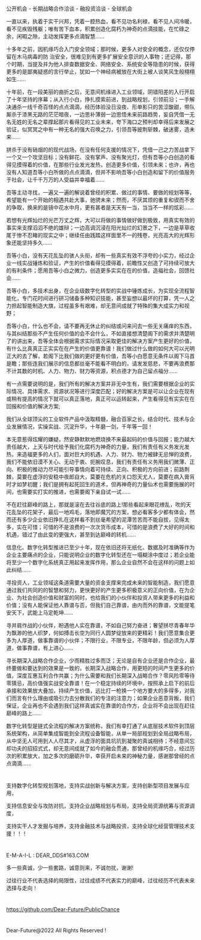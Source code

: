 #
公开机会 - 长期战略合作洽谈 - 融投资洽谈 - 全球机会

一直以来，执着于实干兴邦，凭着一腔热血，看不见功名利禄，看不见人间冷暖，看不见疾毁残躯；唯有苦下血本，积累创造化腐朽为神奇的点滴技能，在忙碌之余，闲暇之隙，主动发挥更多点滴智慧......

十多年之前，因机缘巧合入门安全领域；那时候，更多人对安全的概念，还仅仅停留在木马病毒的防 治安全，很难见到有更多扩展安全意识的人事物；还记得，那个时期，当提及并为他人排查数据安全、网络安全、系统安全等隐患的时候，获得更多的是鄙夷疑惑的言行举止，犹如一个神经病被放在大街上被人谈笑风生般栩栩如生......

十年前，在一段美丽的曲折之后，无意间机缘进入工业领域，阴错阳差的入行开启了十年坚持的序幕；从入行小白，挣扎摸索前进，到战略规划，引领前沿；一手解决通杀一线千奇百怪的点点滴滴，经历体验没日没夜、形单影只的苦涩酸甜，带队厮杀于漆黑无路的茫茫暗夜，一边思补薄弱一边思悟未来前路趋势，妄自凭借一无名无姓的无名之辈撑起那片看得见的工业未来，夸下海口之预判却幸得后来发展之验证，似冥冥之中有一种无名的强大召唤之力，引领吾等披荆斩棘，破迷雾，造未来......

拼杀于没有硝烟的的现代战场，在没有任何支援的情况下，凭借一己之力苦战拿下一个又一个攻坚目标；没有鲜花、没有掌声、没有聚光灯，但有吾等小白创造的看得见摸得着的价值，在那些行业发光发热，创造更多价值，引领未来；也许，再也没有人知道吾等小白所做的点点滴滴，但并不影响吾等小白创造和留下的价值服务于社会，让千千万万的人受益并幸福着......


吾等主动寻找，一遍又一遍的解说着曾经的积累、做过的事情、要做的规划等等，希望能有一个开始的相遇共赴大事，驰骋未来；然而，不厌其烦的重复和锲而不舍的争取，换来的是镜中花水中月，更有甚者是天天有一当，当当不一样的炫彩......

若想有光辉灿烂的光芒万丈之辉，大可以将做的事情做好做到极致，用真实有效的事实来支撑滔滔不绝的雄辩；一边高调沉浸在阳光灿烂的幻景之下，一边是草草收尾于惨不忍睹的现实之中；继续任由践踏这样面里不一的残卷，光亮高大的光辉形象还能坚持多久......

吾等小白，没有天花乱坠的骇人头衔，却有一些真实有效不浮夸的小实力，经过企业一线实战锤炼和验证，产生的价值看得见摸得着，前瞻性又创造了可持续可放大的有利条件；愿用吾等小白之微力，创造更多实实在在的价值，造福社会，回馈社会......

吾等小白，多技术出身，在企业级数字化转型的实战中锤炼成长，为实现全流程智能化，专门花时间进行研习储备多种知识技能，甚至妄想以最坏的打算，凭一人之力担起智能制造大旗，过程虽多有艰难，却无意间成就了特殊的集大成实力和视野；

吾等小白，什么也不会，请不要再无休止的纠结或问来问去一些无关痛痒的东西，与其纠结那些不产生任何价值的会不会什么，不如直接想清楚阁下的需求并清楚明了的讲出来，吾等全体会根据需求实际情况采取更佳的解决方案产生更好的价值，有什么比真真正正实实在在产生的价值更靠谱！我们做过什么做的如何大可以光明正大的去了解，若阁下比我们做的更好更有价值，吾等小白愿意无条件以阁下马首是瞻；那些连我们展示的信息都丝毫不能看不明白的，请发发慈悲，不要再浪费那不计其数的时机、人力、物力、财力等资源，积点德才为自己留点福分......

有一点需要说明的是，我们所有的解决方案并非无中生有，我们需要根据企业的实际情况、具体需求、资源状况等进行深度匹配；好的解决方案是可以让企业在现有或稍有提高的情况下就可以真正落地，真正可以运转起来，产生看得见有实实在在回报和价值的解决方案;

我们从全球顶尖的工业软件产品中汲取精髓，融合百家之长，结合时代、技术与企业发展情况，实操实战、沉淀升华，十年磨一剑，千年等一回！

本无意惹得炫耀的嫌疑，然安静默默地燃烧换不来最起码的价值与回报；能力越大责任越大，上天与时代给予我们化腐朽为神奇的力量，我们有责任有义务发光发热，来造福更多的人们，面对巨大的机遇、人力、财力、物力被肆无忌惮的浪费，我们不能依旧漠不关心、无动于衷、扼腕叹息，我们有责任有义务用我们微薄、正向、积极的推动力尽可能引导事情向着可持续、正向、积极的方向前进；前路荆棘，莫要在虚浮的安稳中夜郎自大，莫要在危机的关口怨天尤人，莫要在病入膏肓时才如梦初醒；我们是拥有起死回生的道术，但再神奇的力量仙术也需要施展的时间，也需要实打实的推进，也需要阁下亲自试一试......

不在赶往巅峰的路上，那就是滚在去往谷底的路上!那些看起来眼花缭乱，吹的天花乱坠的花架子，最后一地鸡毛，落地即魔咒的方案，想必看客多少都有体会，然而还有多少企业依旧挣扎在这样看不到丝毫希望的泥潭苦苦而不能自拔，见得太多，实在可惜；可惜的不是浪费的一次次货币成本，可惜的是浪费了大好的时间和机遇，错过了由此变的更强大，甚至到达巅峰的转机......

信息化、数字化转型推进已至少十年，现在依旧还将无纸化、数据及时准确等作为企业主要痛点的企业，只能说明企业的数字化转型还在一塌糊涂中度过；若企业能将至少一个数字化系统真正用起来发挥作用，那么企业自然不会在这样的问题上如此纠结......

寻投资人，工业领域这条道需要大量的资金支撑来完成未来的智能制造，我们愿意通过我们共同的的智慧和努力，更快更好的产生更多积极意义的正向价值，在为企业、为社会创造价值和财富的同时，也给我们的小伙伴和投资人带来更多的利益和价值；没有人能保证他人靠谱与否，但我们自己靠谱，由内而外的靠谱，文能提笔安天下，武能上马定乾坤......

寻并肩作战的小伙伴，盼遇他人实在靠谱，不如自己努力奋进；奢望拼尽青春年华为飘渺的他人织梦，何如搏击长空为同行人圆梦绽放来的更精彩！我们愿意集合更多为人厚道，做事靠谱的小伙伴；不限行业，不限专业，不限年龄，但必须为人厚道，做事靠谱，有上进心......

寻长期深入战略合作企业，少而精胜过多而泛；无论是自有企业还是合作企业，最终要做和要达到的效果是一致的，长期深入战略合作，用更短的时间产生更多的价值，深度互惠互利合作共赢；为什么需要和我们长期深入战略合作？零风险零等待零猜忌，高价值强实战安全靠谱！在一个稳定持续的环境中，按照承上启下的前后承接和效果放大叠加，持续产生价值，远比打一枪换一个地方要大的多得多，对我们而言有什么理由或吸引力去分散我们的专注的注意力；如果企业恶意背叛，我们保证，企业再也不会遇到我们这样真诚实在靠谱的合作方，企业将不会出现在赶往巅峰的路上......

数字化转型是链式全流程的解决方案统称，我们有幸打通了从底层技术软件到顶层系统架构，从简单集成智能到全流程设备智能，从单一局部规划到全局战略布局，从中坚无人可用到人人尽其才，从虚浮的面具坑坑到凝聚的真诚相待；不经意间忘却功夫的招招式式，却无意间成就了如今的融会贯通，那曾经的机缘巧合，经过历次的积累放大，加之多次的磨砺升华，幸获开启未来的神秘力量，感谢那曾经的点点滴滴......


#
支持数字化转型规划落地，支持实战创新与解决方案，支持创新型项目发展与应用，

支持信息安全与攻防对抗，支持企业战略规划与布局，支持全局资源统筹与资源调度，

支持实干人才发掘与培养，支持金融技术与战略投资，支持全球化经营管理技术支援！！！

#
E-M-A-I-L : DEAR_DDS#163.COM

多一些真诚，少一些套路，诚意则来，不诚勿扰，谢谢!

过往行业不代表选择的局限性，过往成绩不代表实力的巅峰，过往经历不代表未来选择与走向！

#
https://github.com/Dear-Future/PublicChance
#


Dear-Future@2022  All Rights Reserved !

#

